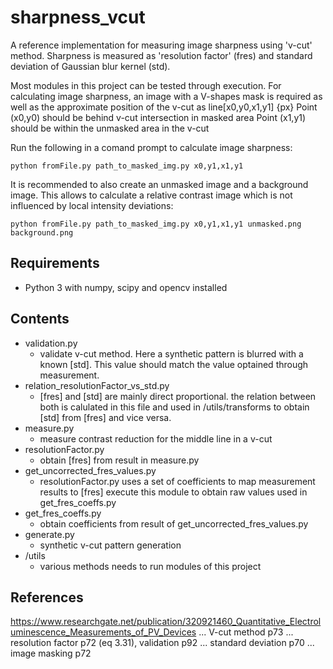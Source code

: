 # sharpness_vcut
A reference implementation for measuring image sharpness using 'v-cut' method.
Sharpness is measured as 'resolution factor' (fres) and standard deviation of Gaussian blur kernel (std).

Most modules in this project can be tested through execution.
For calculating image sharpness, an image with a V-shapes mask is required as well as the approximate position of the v-cut as line[x0,y0,x1,y1] {px}
Point (x0,y0) should be behind v-cut intersection in masked area
Point (x1,y1) should be within the unmasked area in the v-cut 

Run the following in a comand prompt to calculate image sharpness:

    python fromFile.py path_to_masked_img.py x0,y1,x1,y1

It is recommended to also create an unmasked image and a background image.
This allows to calculate a relative contrast image which is not influenced by local intensity deviations:

    python fromFile.py path_to_masked_img.py x0,y1,x1,y1 unmasked.png background.png

## Requirements
- Python 3 with numpy, scipy and opencv installed


## Contents
- validation.py
    - validate v-cut method. Here a synthetic pattern is blurred with a known [std].
    This value should match the value optained through measurement.
- relation_resolutionFactor_vs_std.py
    - [fres] and [std] are mainly direct proportional.
    the relation between both is calulated in this file and used in /utils/transforms
    to obtain [std] from [fres] and vice versa.
- measure.py
    - measure contrast reduction for the middle line in a v-cut
- resolutionFactor.py
    - obtain [fres] from result in measure.py
- get_uncorrected_fres_values.py
    - resolutionFactor.py uses a set of coefficients to map measurement results to [fres]
    execute this module to obtain raw values used in get_fres_coeffs.py
- get_fres_coeffs.py
    - obtain coefficients from result of get_uncorrected_fres_values.py
- generate.py
    - synthetic v-cut pattern generation
- /utils 
    - various methods needs to run modules of this project

## References
https://www.researchgate.net/publication/320921460_Quantitative_Electroluminescence_Measurements_of_PV_Devices
... V-cut method p73
... resolution factor p72 (eq 3.31), validation p92
... standard deviation p70
... image masking p72